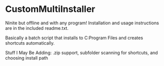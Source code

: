 # CustomMultiInstaller
Ninite but offline and with any program! 
Installation and usage instructions are in the included readme.txt.

Basically a batch script that installs to C:Program Files and creates shortcuts automatically.

Stuff I May Be Adding:
.zip support, subfolder scanning for shortcuts, and choosing install path
